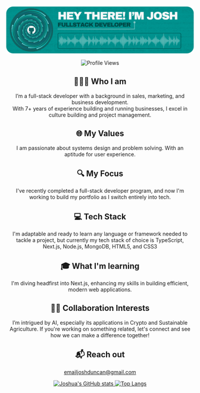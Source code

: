 <div align="center">

![Header](./github-header.png)

![Profile Views](https://komarev.com/ghpvc/?username=jduncan017&label=PROFILE+VIEWS)

## 🙋🏽‍♂️ Who I am
I’m a full-stack developer with a background in sales, marketing, and business development.  
With 7+ years of experience building and running businesses, I excel in culture building and project management.

## 🌐 My Values
I am passionate about systems design and problem solving. With an aptitude for user experience.

## 🔍 My Focus
I've recently completed a full-stack developer program, and now I'm working to build my portfolio as I switch entirely into tech.

## 💻 Tech Stack
I'm adaptable and ready to learn any language or framework needed to tackle a project, but currently my tech stack of choice is TypeScript, Next.js, Node.js, MongoDB, HTML5, and CSS3

## 🎓 What I'm learning
I'm diving headfirst into Next.js, enhancing my skills in building efficient, modern web applications.

## 👏🏽 Collaboration Interests
I’m intrigued by AI, especially its applications in Crypto and Sustainable Agriculture. If you're working on something related, let's connect and see how we can make a difference together!

## 📬 Reach out
[emailjoshduncan@gmail.com](mailto:emailjoshduncan@gmail.com)

<a href="https://github.com/anuraghazra/github-readme-stats">
    <img src="https://github-readme-stats.vercel.app/api?username=jduncan017&theme=gotham&rank_icon=github&show_icons=true&line_height=28" alt="Joshua's GitHub stats">
</a>
<a href="https://github.com/anuraghazra/github-readme-stats">
    <img src="https://github-readme-stats.vercel.app/api/top-langs/?username=jduncan017&theme=gotham&layout=donut" alt="Top Langs">
</a>

</div>
